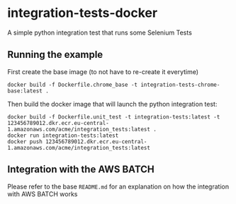 # integration-tests-docker

A simple python integration test that runs some Selenium Tests

## Running the example

First create the base image (to not have to re-create it everytime)

```shell
docker build -f Dockerfile.chrome_base -t integration-tests-chrome-base:latest . 
```

Then build the docker image that will launch the python integration test:

```shell
docker build -f Dockerfile.unit_test -t integration-tests:latest -t 123456789012.dkr.ecr.eu-central-1.amazonaws.com/acme/integration_tests:latest . 
docker run integration-tests:latest 
docker push 123456789012.dkr.ecr.eu-central-1.amazonaws.com/acme/integration_tests:latest
```

## Integration with the AWS BATCH

Please refer to the base `README.md` for an explanation on how the integration with AWS BATCH works